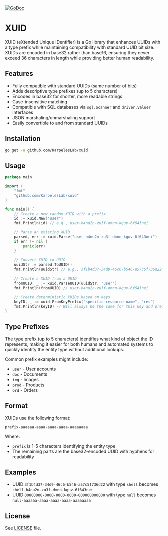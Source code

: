 [![GoDoc](https://godoc.org/github.com/KarpelesLab/xuid?status.svg)](https://godoc.org/github.com/KarpelesLab/xuid)

# XUID

XUID (eXtended Unique IDentifier) is a Go library that enhances UUIDs with a type prefix while maintaining compatibility with standard UUID bit size. XUIDs are encoded in base32 rather than base16, ensuring they never exceed 36 characters in length while providing better human readability.

## Features

- Fully compatible with standard UUIDs (same number of bits)
- Adds descriptive type prefixes (up to 5 characters)
- Encodes in base32 for shorter, more readable strings
- Case-insensitive matching
- Compatible with SQL databases via `sql.Scanner` and `driver.Valuer` interfaces
- JSON marshaling/unmarshaling support
- Easily convertible to and from standard UUIDs

## Installation

```bash
go get -u github.com/KarpelesLab/xuid
```

## Usage

```go
package main

import (
    "fmt"
    "github.com/KarpelesLab/xuid"
)

func main() {
    // Create a new random XUID with a prefix
    id := xuid.New("user")
    fmt.Println(id) // e.g., user-h4nu2n-zu3f-dmnn-kguv-6f643nei

    // Parse an existing XUID
    parsed, err := xuid.Parse("user-h4nu2n-zu3f-dmnn-kguv-6f643nei")
    if err != nil {
        panic(err)
    }
    
    // Convert XUID to UUID
    uuidStr := parsed.ToUUID()
    fmt.Println(uuidStr) // e.g., 3f1b4d37-34d9-46c6-b546-a57c5f736d22
    
    // Create a XUID from a UUID
    fromUUID, _ := xuid.ParseUUID(uuidStr, "user")
    fmt.Println(fromUUID) // user-h4nu2n-zu3f-dmnn-kguv-6f643nei
    
    // Create deterministic XUIDs based on keys
    keyID, _ := xuid.FromKeyPrefix("specific-resource-name", "res")
    fmt.Println(keyID) // Will always be the same for this key and prefix
}
```

## Type Prefixes

The type prefix (up to 5 characters) identifies what kind of object the ID represents, making it easier for both humans and automated systems to quickly identify the entity type without additional lookups.

Common prefix examples might include:
- `user` - User accounts
- `doc` - Documents
- `img` - Images
- `prod` - Products
- `ord` - Orders

## Format

XUIDs use the following format:
```
prefix-aaaaaa-aaaa-aaaa-aaaa-aaaaaaaa
```

Where:
- `prefix` is 1-5 characters identifying the entity type
- The remaining parts are the base32-encoded UUID with hyphens for readability

## Examples

* UUID `3f1b4d37-34d9-46c6-b546-a57c5f736d22` with type `shell` becomes `shell-h4nu2n-zu3f-dmnn-kguv-6f643nei`
* UUID `00000000-0000-0000-0000-000000000000` with type `null` becomes `null-aaaaaa-aaaa-aaaa-aaaa-aaaaaaaa`

## License

See [LICENSE](LICENSE) file.